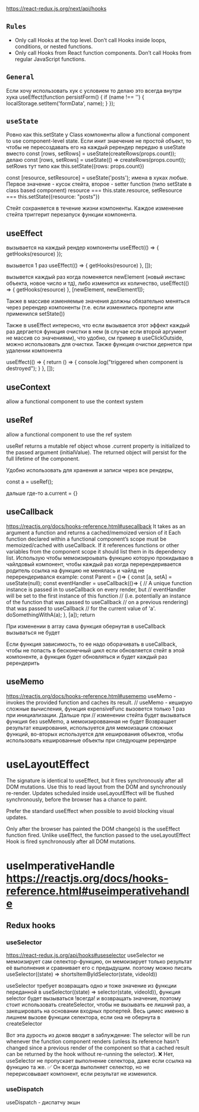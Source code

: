 https://react-redux.js.org/next/api/hooks

## `Rules`

-   Only call Hooks at the top level. Don’t call Hooks inside loops, conditions, or nested functions.
-   Only call Hooks from React function components. Don’t call Hooks from regular JavaScript functions.

## `General`

Если хочу использовать хук с условием то делаю это всегда внутри хука
useEffect(function persistForm() {
if (name !== '') {
localStorage.setItem('formData', name);
}
});

## `useState`

Ровно как this.setState у Class компоненты
allow a functional component to use component-level state. Если инит знаечение не простой объект, то чтобы не пересоздавать его на каждый ререндер передаю в useState
вместо
const [rows, setRows] = useState(createRows(props.count));
делаю
const [rows, setRows] = useState(() => createRows(props.count));
setRows тут типо как this.setState({rows: props.count})

const [resource, setResource] = useState('posts');
имена в хуках любые. Первое значение - кусок стейта, второе - setter function (типо setState в class based component)
resource === this.state.resource, setResource === this.setState({resource: "posts"})

Стейт сохраняется в течение жизни компоненты. Каждое изменение стейта триггерит перезапуск функции компонента.

## useEffect

вызывается на каждый рендер компоненты
useEffect(() => {
getHooks(resource)
});

вызывется 1 раз
useEffect(() => {
getHooks(resource)
}, []);

вызывется каждый раз когда поменяется newElement (новый инстанс объекта, новое число и тд), либо изменится их количество,
useEffect(() => {
getHooks(resource)
}, [newElement, newElement1]);

Также в массиве изменяемые значения должны обязательно меняться через ререндер компоненты (т.е. если изменились проперти или применился setState())

Также в useEffect интересно, что если вызывается этот эффект каждый раз дергается функция очистки в нем (в случае если второй аргумент не массив со значениями), что удобно, см пример в useClickOutside, можно использовать для очистки. Также функция очистки дернется при удалении компонента

useEffect(() => {
return () => {
console.log("triggered when component is destroyed");
}
}, []);

## useContext

allow a functional component to use the context system

## useRef

allow a functional component to use the ref system

useRef returns a mutable ref object whose .current property is initialized to the passed argument (initialValue). The returned object will persist for the full lifetime of the component.

Удобно использовать для хранения и записи через все рендеры,

const a = useRef();

дальше где-то a.current = {}

## useCallback

https://reactjs.org/docs/hooks-reference.html#usecallback
It takes as an argument a function and returns a cached/memoized version of it
Each function declared within a functional component’s scope must be memoized/cached with useCallback. If it references functions or other variables from the component scope it should list them in its dependency list.
Использую чтобы мемоизироывать функцию которую прокидываю в чайлдовый компонент, чтобы каждый раз когда перерендеривается родитель ссылка на функцию не менялась и чайлд не перерендеривался
example:
const Parent = ()=> {
const [a, setA] = useState(null);
const eventHandler = useCallback(()=> {
// A unique function instance is passed in to useCallback on every render, but
// eventHandler will be set to the first instance of this function
// (i.e. potentially an instance of the function that was passed to useCallback
// on a previous rendering) that was passed to useCallback
// for the current value of 'a'.
doSomethingWithA(a);
}, [a]);
return <Child onClick={eventHandler}/>

При изменении в array сама функция обернутая в useCallback вызываться не будет

Если функция зависимость, то ее надо оборачивать в useCallback, чтобы не попасть в бесконечный цикл если обновляется стейт в этой компоненте, а функция будет обновляться и будет каждый раз ререндерить

## useMemo

https://reactjs.org/docs/hooks-reference.html#usememo
useMemo - invokes the provided function and caches its result.
// useMemo - кеширую сложные вычисления, функция expensiveFunc вызовется только 1 раз при инициализации. Дальше при
// изменении стейта будет вызываться функция без useMemo, а мемоизировванная не будет
Возвращает результат кеширования, используется для мемоизации сложных функций, во-вторых используется для кеширования объектов, чтобы использовать кешированные объекты при следующем ререндере

# useLayoutEffect

The signature is identical to useEffect, but it fires synchronously after all DOM mutations. Use this to read layout from the DOM and synchronously re-render. Updates scheduled inside useLayoutEffect will be flushed synchronously, before the browser has a chance to paint.

Prefer the standard useEffect when possible to avoid blocking visual updates.

Only after the browser has painted the DOM change(s) is the useEffect function fired.
Unlike useEffect, the function passed to the useLayoutEffect Hook is fired synchronously after all DOM mutations.

# useImperativeHandle https://reactjs.org/docs/hooks-reference.html#useimperativehandle

## Redux hooks

### useSelector
https://react-redux.js.org/api/hooks#useselector
useSelector не мемоизирует сам селектор-функцию, он мемоизирует только результат её выполнения и сравнивает его с предыдущим.
поэтому можно писать useSelector((state) => shortsItemByIdSelector(state, videoId))
 
useSelector требует возвращать одно и тоже значение из функции переданной в useSelector((state) => selector(state, videoId)), функция selector будет вызываться !всегда! и возвращать значение, поэтому стоит использовать createSelector, чтобы не вызывать ее лишний раз, а закешировать на основании входных пропертей. Весь цимес именно в лишнем вызове функции селектора, если она не обернута в createSelector

Вот эта дурость из доков вводит в заблуждение:
The selector will be run whenever the function component renders (unless its reference hasn't changed since a previous render of the component so that a cached result can be returned by the hook without re-running the selector).
❌ Нет, useSelector не пропускает выполнение селектора, даже если ссылка на функцию та же.
✅ Он всегда выполняет селектор, но не перерисовывает компонент, если результат не изменился.

### useDispatch

useDispatch - диспатчу экшн

